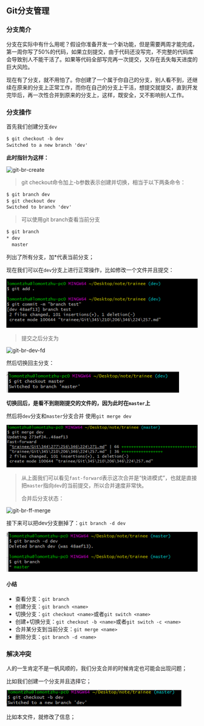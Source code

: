 ## Git分支管理

### 分支简介

分支在实际中有什么用呢？假设你准备开发一个新功能，但是需要两周才能完成，第一周你写了50%的代码，如果立刻提交，由于代码还没写完，不完整的代码库会导致别人不能干活了。如果等代码全部写完再一次提交，又存在丢失每天进度的巨大风险。

现在有了分支，就不用怕了。你创建了一个属于你自己的分支，别人看不到，还继续在原来的分支上正常工作，而你在自己的分支上干活，想提交就提交，直到开发完毕后，再一次性合并到原来的分支上，这样，既安全，又不影响别人工作。

### 分支操作

首先我们创建分支`dev`

```txt
$ git checkout -b dev
Switched to a new branch 'dev'
```

**此时指针为这样：**

![git-br-create](https://www.liaoxuefeng.com/files/attachments/919022363210080/l) 

> git checkout命令加上-b参数表示创建并切换，相当于以下两条命令：

```txt
$ git branch dev
$ git checkout dev
Switched to branch 'dev'
```

> 可以使用git branch查看当前分支

```txt
$ git branch
* dev
  master
```

列出了所有分支，加*代表当前分支；

现在我们可以在`dev`分支上进行正常操作，比如修改一个文件并且提交：

![image-20201106152432674](../img/image-20201106152432674.png)

> 提交之后分支为

![git-br-dev-fd](https://www.liaoxuefeng.com/files/attachments/919022387118368/l)

然后切换回主分支：

![image-20201106152651036](../img/image-20201106152651036.png)

**切换回后，是看不到刚刚提交的文件的，因为此时在`master`上**

然后将`dev`分支和`master`分支合并 使用`git merge dev`

![image-20201106152921782](../img/image-20201106152921782.png)

>  从上面我们可以看见`fast-forward`表示这次合并是“快进模式”，也就是直接把`master`指向`dev`的当前提交，所以合并速度非常快。
>
> 合并后分支状态：

![git-br-ff-merge](https://www.liaoxuefeng.com/files/attachments/919022412005504/0)



接下来可以把dev分支删掉了：`git branch -d dev`

![image-20201106153437140](../img/image-20201106153437140.png)

#### 小结

+ 查看分支：`git branch`
+ 创建分支：`git branch <name>`
+ 切换分支：`git checkout <name>`或者`git switch <name>`
+ 创建+切换分支：`git checkout -b <name>`或者`git switch -c <name>`
+ 合并某分支到当前分支：`git merge <name>`
+ 删除分支：`git branch -d <name>`

### 解决冲突

人的一生肯定不是一帆风顺的，我们分支合并的时候肯定也可能会出现问题；

比如我们创建一个分支并且选择它；

![image-20201106192004084](../img/image-20201106192004084.png)

比如本文件，就修改了信息；